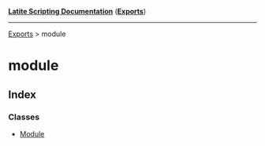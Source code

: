 [**Latite Scripting Documentation**](../README.md) ([**Exports**](../exports.md))

---

[Exports](../exports.md) > module

# module

## Index

### Classes

- [Module](classes/class.Module.md)
